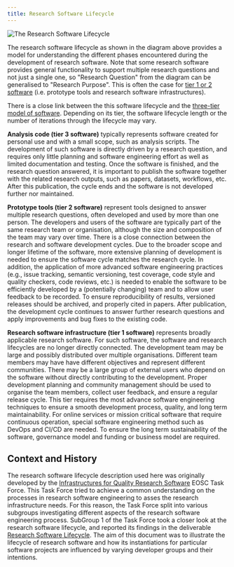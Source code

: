 ```yaml
---
title: Research Software Lifecycle
---
```


![The Research Software Lifecycle](../../images/lifecycle.png)

The research software lifecycle as shown in the diagram above provides a model for understanding the different phases 
encountered during the development of research software. 
Note that some research software provides general functionality to support multiple research questions and not just a single one, 
so "Research Question" from the diagram can be generalised to "Research Purpose". 
This is often the case for [tier 1 or 2 software](/three_tier_view) (i.e. prototype tools and research software infrastructures).

There is a close link between the this software lifecycle and the [three-tier model of software](/three_tier_view). 
Depending on its tier, the software lifecycle length or the number of iterations through the lifecycle may vary. 

**Analysis code (tier 3 software)** typically represents software created for personal use and with a small scope, such as analysis scripts. The development of such software is directly driven 
by a research question, and requires only little planning and software engineering effort as well as limited documentation and testing. Once the software is finished, and the research question 
answered, it is important to publish the software together with the related research outputs, such as papers, datasets, workflows, etc. After this publication, the cycle ends and the software 
is not developed further nor maintained.

**Prototype tools (tier 2 software)** represent tools designed to answer multiple research questions, often developed and used by more than one person. The developers and users of the 
software are typically part of the same research team or organisation, although the size and composition of the team may vary over time. There is a close connection between the research and software 
development cycles. Due to the broader scope and longer lifetime of the software, more extensive planning of development is needed to ensure the software cycle matches the research cycle.
In addition, the application of more advanced software engineering practices (e.g., issue tracking, semantic versioning, test coverage, code style and quality checkers, code reviews, etc.) is needed
to enable the software to be efficiently developed by a (potentially changing) team and to allow user feedback to be recorded. To ensure reproducibility of results, versioned releases should 
be archived, and properly cited in papers. After publication, the development cycle continues to answer further research questions and apply improvements and bug fixes to the existing code.

**Research software infrastructure (tier 1 software)** represents broadly applicable research software. For such software, 
the software and research lifecycles are no longer directly connected. 
The development team may be large and possibly distributed over multiple organisations. 
Different team members may have have different objectives and represent different communities. 
There may be a large 
group of external users who depend on the software without directly contributing to the development. 
Proper development planning and community management should be used to organise the team members, 
collect user feedback, and ensure a regular release cycle. 
This tier requires the most advance software engineering techniques to ensure a smooth development process, quality, and long term 
maintainability. For online services or mission critical software that require continuous operation, special software engineering method such as DevOps and CI/CD are needed. To ensure the long term 
sustainability of the software, governance model and funding or business model are required.

## Context and History

The research software lifecycle description used here was originally developed by the [Infrastructures for Quality Research Software](https://eosc.eu/advisory-groups/infrastructures-quality-research-software/)
EOSC Task Force. This Task Force tried to achieve a common understanding on the processes in research software engineering to asses the research infrastructure needs. 
For this reason, the Task Force split into various subgroups investigating different aspects of the research software engineering process. 
SubGroup 1 of the Task Force took a closer look at the research software lifecycle, and reported its findings in the deliverable [Research Software Lifecycle](https://doi.org/10.5281/zenodo.8324828). 
The aim of this document was to illustrate the lifecycle of research software and how its instantiations for particular software projects are influenced by varying developer groups and their intentions. 
